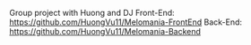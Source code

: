 Group project with Huong and DJ
Front-End: https://github.com/HuongVu11/Melomania-FrontEnd
Back-End: https://github.com/HuongVu11/Melomania-Backend
